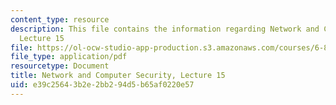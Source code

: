 ```yaml
---
content_type: resource
description: This file contains the information regarding Network and Computer Security,
  Lecture 15
file: https://ol-ocw-studio-app-production.s3.amazonaws.com/courses/6-857-network-and-computer-security-spring-2014/e39c25643b2e2bb294d5b65af0220e57_MIT6_857S14_Lec15.pdf
file_type: application/pdf
resourcetype: Document
title: Network and Computer Security, Lecture 15
uid: e39c2564-3b2e-2bb2-94d5-b65af0220e57
---
```

